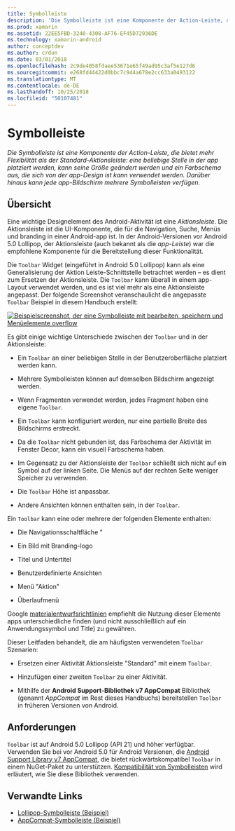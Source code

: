 ```yaml
---
title: Symbolleiste
description: 'Die Symbolleiste ist eine Komponente der Action-Leiste, die bietet mehr Flexibilität als der Standard-Aktionsleiste: eine beliebige Stelle in der app platziert werden, kann seine Größe geändert werden und ein Farbschema aus, die sich von der app-Design ist kann verwendet werden. Darüber hinaus kann jede app-Bildschirm mehrere Symbolleisten verfügen.'
ms.prod: xamarin
ms.assetid: 22EE5FBD-3240-4308-AF76-EF45D72936DE
ms.technology: xamarin-android
author: conceptdev
ms.author: crdun
ms.date: 03/01/2018
ms.openlocfilehash: 2c9de4058fdaee53671e65f49ad95c3af5e127d6
ms.sourcegitcommit: e268fd44422d0bbc7c944a678e2cc633a0493122
ms.translationtype: MT
ms.contentlocale: de-DE
ms.lasthandoff: 10/25/2018
ms.locfileid: "50107481"
---
```

# <a name="toolbar"></a>Symbolleiste

_Die Symbolleiste ist eine Komponente der Action-Leiste, die bietet mehr Flexibilität als der Standard-Aktionsleiste: eine beliebige Stelle in der app platziert werden, kann seine Größe geändert werden und ein Farbschema aus, die sich von der app-Design ist kann verwendet werden. Darüber hinaus kann jede app-Bildschirm mehrere Symbolleisten verfügen._

 
## <a name="overview"></a>Übersicht

Eine wichtige Designelement des Android-Aktivität ist eine *Aktionsleiste*. Die Aktionsleiste ist die UI-Komponente, die für die Navigation, Suche, Menüs und branding in einer Android-app ist. In der Android-Versionen vor Android 5.0 Lollipop, der Aktionsleiste (auch bekannt als die *app-Leiste*) war die empfohlene Komponente für die Bereitstellung dieser Funktionalität. 

Die `Toolbar` Widget (eingeführt in Android 5.0 Lollipop) kann als eine Generalisierung der Aktion Leiste-Schnittstelle betrachtet werden &ndash; es dient zum Ersetzen der Aktionsleiste. Die `Toolbar` kann überall in einem app-Layout verwendet werden, und es ist viel mehr als eine Aktionsleiste angepasst. Der folgende Screenshot veranschaulicht die angepasste `Toolbar` Beispiel in diesem Handbuch erstellt: 

[![Beispielscreenshot, der eine Symbolleiste mit bearbeiten, speichern und Menüelemente overflow](images/01-toolbar-sml.png)](images/01-toolbar.png#lightbox)

Es gibt einige wichtige Unterschiede zwischen der `Toolbar` und in der Aktionsleiste: 

-   Ein `Toolbar` an einer beliebigen Stelle in der Benutzeroberfläche platziert werden kann.

-   Mehrere Symbolleisten können auf demselben Bildschirm angezeigt werden.

-   Wenn Fragmenten verwendet werden, jedes Fragment haben eine eigene `Toolbar`. 

-   Ein `Toolbar` kann konfiguriert werden, nur eine partielle Breite des Bildschirms erstreckt. 

-   Da die `Toolbar` nicht gebunden ist, das Farbschema der Aktivität im Fenster Decor, kann ein visuell Farbschema haben. 

-   Im Gegensatz zu der Aktionsleiste der `Toolbar` schließt sich nicht auf ein Symbol auf der linken Seite. Die Menüs auf der rechten Seite weniger Speicher zu verwenden. 

-   Die `Toolbar` Höhe ist anpassbar. 

-   Andere Ansichten können enthalten sein, in der `Toolbar`. 

Ein `Toolbar` kann eine oder mehrere der folgenden Elemente enthalten: 

-   Die Navigationsschaltfläche "

-   Ein Bild mit Branding-logo

-   Titel und Untertitel

-   Benutzerdefinierte Ansichten

-   Menü "Aktion"

-   Überlaufmenü

Google [materialentwurfsrichtlinien](https://material.google.com/) empfiehlt die Nutzung dieser Elemente apps unterschiedliche finden (und nicht ausschließlich auf ein Anwendungssymbol und Title) zu gewähren. 

Dieser Leitfaden behandelt, die am häufigsten verwendeten `Toolbar` Szenarien:

-   Ersetzen einer Aktivität Aktionsleiste "Standard" mit einem `Toolbar`. 

-   Hinzufügen einer zweiten `Toolbar` zu einer Aktivität.

-   Mithilfe der **Android Support-Bibliothek v7 AppCompat** Bibliothek (genannt *AppCompat* im Rest dieses Handbuchs) bereitstellen `Toolbar` in früheren Versionen von Android. 

 
 
## <a name="requirements"></a>Anforderungen

`Toolbar` ist auf Android 5.0 Lollipop (API 21) und höher verfügbar. Verwenden Sie bei vor Android 5.0 für Android Versionen, die [Android Support Library v7 AppCompat](https://www.nuget.org/packages/Xamarin.Android.Support.v7.AppCompat/), die bietet rückwärtskompatibel `Toolbar` in einem NuGet-Paket zu unterstützen. 
[Kompatibilität von Symbolleisten](~/android/user-interface/controls/tool-bar/toolbar-compatibility.md) wird erläutert, wie Sie diese Bibliothek verwenden. 




## <a name="related-links"></a>Verwandte Links

- [Lollipop-Symbolleiste (Beispiel)](https://developer.xamarin.com/samples/monodroid/android5.0/Toolbar/)
- [AppCompat-Symbolleiste (Beispiel)](https://developer.xamarin.com/samples/monodroid/Supportv7/AppCompat/Toolbar/)
